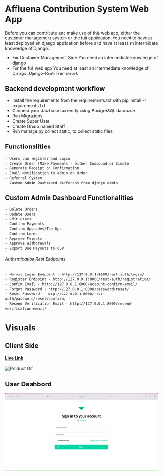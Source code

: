 # Affluena Contribution System Web App

Before you can contribute and make use of this web app, either the customer management system or the full application, you need to have at least deployed an django application before and have at least an intermidate knowledge of Django.
- For Customer Management Side
  You need an intermediate knowledge  of django
- For the full web app
  You need at least an intermediate knowledge of Django, Django-Rest-Framework

## Backend development workflow

- Install the requirements from the requirements.txt
  with pip install -r requirements.txt
- Connect your database
    currently using PostgreSQL database
- Run Migrations
- Create Super User
- Create Group named Staff
- Run manage.py collect static, to collect static files

## Functionalities 

  ```
  - Users can register and Login
  - Create Order (Make Payments - either Compound or Simple)
  - Generate Receipt on Confirmation 
  - Email Notification to admin on Order
  - Referral System
  - Custom Admin Dashboard different from django admin

  ```

  ## Custom Admin Dashboard Functionalities 

  ```
  - Delete Orders
  - Update Users
  - Edit users
  - Confirm Payments
  - Confirm Upgrades/Top Ups
  - Confirm Loans
  - Approve Payouts
  - Approve Withdrawals
  - Export Due Payouts to CSV

  ```

###### Authentication Rest Endpoints 
  ```
  - Normal Login Endpoint - http://127.0.0.1:8000/rest-auth/login/
  - Register Endpoint - http://127.0.0.1:8000/rest-auth/registration/
  - Confim Email - http://127.0.0.1:8000/account-confirm-email/
  - Forgot Password - http://127.0.0.1:8000/password/reset/
  - Reset Password - http://127.0.0.1:8000/rest-auth/password/reset/confirm/
  - Resend Verification Email - http://127.0.0.1:8000/resend-verification-email/

  ```



# Visuals


## Client Side 
 #### [Live Link](https://affluena.netlify.app) 
![Product Gif](./visuals/aff.gif)

## User Dashbord 
![Product Gif](./visuals/dashboard.gif)


